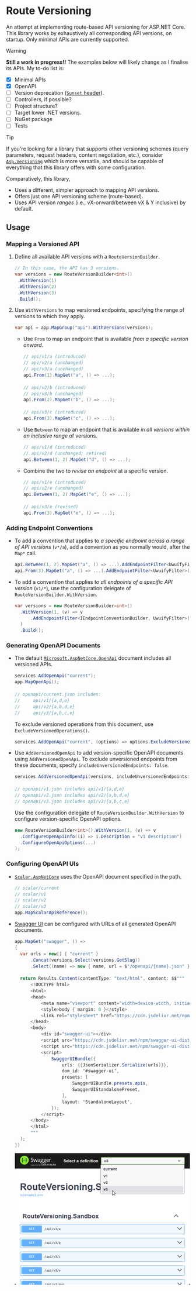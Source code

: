 # Route Versioning

An attempt at implementing route-based API versioning for ASP.NET Core. This library works by
exhaustively all corresponding API versions, on startup. Only minimal APIs are currently supported.

> [!WARNING]
>
> **Still a work in progress!!** The examples below will likely change as I finalise its APIs. My
> to-do list is:
>
> - [x] Minimal APIs
> - [x] OpenAPI
> - [ ] Version deprecation ([`Sunset` header](https://datatracker.ietf.org/doc/html/rfc8594)).
> - [ ] Controllers, if possible?
> - [ ] Project structure?
> - [ ] Target lower .NET versions.
> - [ ] NuGet package
> - [ ] Tests

> [!TIP]
>
> If you're looking for a library that supports other versioning schemes (query parameters, request
> headers, content negotiation, etc.), consider
> [`Asp.Versioning`](https://github.com/dotnet/aspnet-api-versioning) which is more versatile, and
> should be capable of everything that this library offers with some configuration.
>
> Comparatively, this library,
>
> - Uses a different, simpler approach to mapping API versions.
> - Offers just one API versioning scheme (route-based).
> - Uses API version _ranges_ (i.e., vX-onward/between vX & Y inclusive) by default.

## Usage

### Mapping a Versioned API

1. Define all available API versions with a `RouteVersionBuilder`.

   ```csharp
   // In this case, the API has 3 versions.
   var versions = new RouteVersionBuilder<int>()
   	.WithVersion(1)
   	.WithVersion(2)
   	.WithVersion(3)
   	.Build();
   ```

2. Use `WithVersions` to map versioned endpoints, specifying the range of versions to which they
   apply.

   ```csharp
   var api = app.MapGroup("api").WithVersions(versions);
   ```

   - Use `From` to map an endpoint that is available _from a specific version onward_.

     ```csharp
     // api/v1/a (introduced)
     // api/v2/a (unchanged)
     // api/v3/a (unchanged)
     api.From(1).MapGet("a", () => ...);

     // api/v2/b (introduced)
     // api/v3/b (unchanged)
     api.From(2).MapGet("b", () => ...);

     // api/v3/c (introduced)
     api.From(3).MapGet("c", () => ...);
     ```

   - Use `Between` to map an endpoint that is available _in all versions within an inclusive range_
     of versions.

     ```csharp
     // api/v1/d (introduced)
     // api/v2/d (unchanged; retired)
     api.Between(1, 2).MapGet("d", () => ...);
     ```

   - Combine the two to _revise an endpoint_ at a specific version.

     ```csharp
     // api/v1/e (introduced)
     // api/v2/e (unchanged)
     api.Between(1, 2).MapGet("e", () => ...);

     // api/v3/e (revised)
     api.From(3).MapGet("e", () => ...);
     ```

### Adding Endpoint Conventions

- To add a convention that applies to _a specific endpoint across a range of API versions_ (`v*/a`),
  add a convention as you normally would, after the `Map*` call.

  ```csharp
  api.Between(1, 2).MapGet("a", () => ...).AddEndpointFilter<UwuifyFilter>();
  api.From(3).MapGet("a", () => ...).AddEndpointFilter<UwuifyFilter>();
  ```

- To add a convention that applies to _all endpoints of a specific API version_ (`v1/*`), use the
  configuration delegate of `RouteVersionBuilder.WithVersion`.

  ```csharp
  var versions = new RouteVersionBuilder<int>()
   	.WithVersion(1, (v) => v
  		.AddEndpointFilter<IEndpointConventionBuilder, UwuifyFilter>()
  	)
   	.Build();
  ```

### Generating OpenAPI Documents

- The default
  [`Microsoft.AspNetCore.OpenApi`](https://www.nuget.org/packages/Microsoft.AspNetCore.OpenApi)
  document includes all versioned APIs.

  ```csharp
  services.AddOpenApi("current");
  app.MapOpenApi();

  // openapi/current.json includes:
  //     api/v1/{a,d,e}
  //     api/v2/{a,b,d,e}
  //     api/v3/{a,b,c,e}
  ```

  To exclude versioned operations from this document, use `ExcludeVersionedOperations()`.

  ```csharp
  services.AddOpenApi("current", (options) => options.ExcludeVersionedOperations());
  ```

- Use `AddVersionedOpenApi` to add version-specific OpenAPI documents using `AddVersionedOpenApi`.
  To exclude unversioned endpoints from these documents, specify
  `includeUnversionedEndpoints: false`.

  ```csharp
  services.AddVersionedOpenApi(versions, includeUnversionedEndpoints: false);

  // openapi/v1.json includes api/v1/{a,d,e}
  // openapi/v2.json includes api/v2/{a,b,d,e}
  // openapi/v3.json includes api/v3/{a,b,c,e}
  ```

  Use the configuration delegate of `RouteVersionBuilder.WithVersion` to configure version-specific
  OpenAPI options.

  ```csharp
  new RouteVersionBuilder<int>().WithVersion(1, (v) => v
  	.ConfigureOpenApiInfo((i) => i.Description = "v1 description")
  	.ConfigureOpenApiOptions(...)
  );
  ```

### Configuring OpenAPI UIs

- [`Scalar.AspNetCore`](https://www.nuget.org/packages/Scalar.AspNetCore) uses the OpenAPI document
  specified in the path.

  ```csharp
  // scalar/current
  // scalar/v1
  // scalar/v2
  // scalar/v3
  app.MapScalarApiReference();
  ```

- [Swagger UI](https://github.com/swagger-api/swagger-ui) can be configured with URLs of all
  generated OpenAPI documents.

  ```csharp
  app.MapGet("swagger", () =>
  {
  	var urls = new[] { "current" }
  		.Concat(versions.Select(versions.GetSlug))
  		.Select((name) => new { name, url = $"/openapi/{name}.json" });

  	return Results.Content(contentType: "text/html", content: $$"""
  		<!DOCTYPE html>
  		<html>
  		<head>
  			<meta name="viewport" content="width=device-width, initial-scale=1" />
  			<style>body { margin: 0 }</style>
  			<link rel="stylesheet" href="https://cdn.jsdelivr.net/npm/swagger-ui-dist@5.18.2/swagger-ui.css" />
  		</head>
  		<body>
  			<div id="swagger-ui"></div>
  			<script src="https://cdn.jsdelivr.net/npm/swagger-ui-dist@5.18.2/swagger-ui-bundle.js"></script>
  			<script src="https://cdn.jsdelivr.net/npm/swagger-ui-dist@5.18.2/swagger-ui-standalone-preset.js"></script>
  			<script>
  				SwaggerUIBundle({
  					urls: {{JsonSerializer.Serialize(urls)}},
  					dom_id: '#swagger-ui',
  					presets: [
  						SwaggerUIBundle.presets.apis,
  						SwaggerUIStandalonePreset,
  					],
  					layout: 'StandaloneLayout',
  				});
  			</script>
  		</body>
  		</html>
  		"""
  	);
  })
  ```

  ![](./img/swagger.png)

